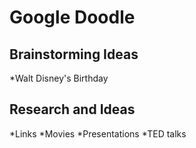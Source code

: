 # Google Doodle

## Brainstorming Ideas

*Walt Disney's Birthday


## Research and Ideas

*Links
*Movies
*Presentations
*TED talks